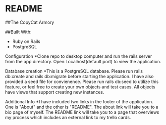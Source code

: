 # README

##The CopyCat Armory

##Built With:
* Ruby on Rails 
* PostgreSQL


Configuration
*Clone repo to desktop computer and run the rails server from the app directory. Open Localhost(default port) to view the application.

Database creation
*This is a PostgreSQL database. Please run rails db:create and rails db:migrate before starting the application. I have also provided a seed file for convienence. Please run rails db:seed to utilize this feature, or feel free to create your own objects and test cases. All objects have views that support creating new instances. 

Additional Info
*I have included two links in the footer of the application. One is "About" and the other is "README". The about link will take you to a bio page of myself. The README link will take you to a page that overviews my process which includes an external link to my trello cards. 
